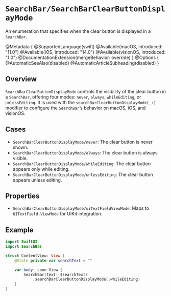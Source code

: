 # ``SearchBar/SearchBarClearButtonDisplayMode``

An enumeration that specifies when the clear button is displayed in a `SearchBar`.

@Metadata {
    @SupportedLanguage(swift)
    @Available(macOS, introduced: "11.0")
    @Available(iOS, introduced: "14.0")
    @Available(visionOS, introduced: "1.0")
    @DocumentationExtension(mergeBehavior: override)
}
@Options {
    @AutomaticSeeAlso(disabled)
    @AutomaticArticleSubheading(disabled)
}

## Overview

`SearchBarClearButtonDisplayMode` controls the visibility of the clear button in a `SearchBar`, offering four modes: `never`, `always`, `whileEditing`, or `unlessEditing`. It is used with the `searchBarClearButtonDisplayMode(_:)` modifier to configure the `SearchBar`’s behavior on macOS, iOS, and visionOS.

## Cases

- ``SearchBarClearButtonDisplayMode/never``: The clear button is never shown.
- ``SearchBarClearButtonDisplayMode/always``: The clear button is always visible.
- ``SearchBarClearButtonDisplayMode/whileEditing``: The clear button appears only while editing.
- ``SearchBarClearButtonDisplayMode/unlessEditing``: The clear button appears unless editing.

## Properties

- ``SearchBarClearButtonDisplayMode/uiTextFieldViewMode``: Maps to `UITextField.ViewMode` for UIKit integration.

## Example

```swift
import SwiftUI
import SearchBar

struct ContentView: View {
    @State private var searchText = ""

    var body: some View {
        SearchBar(text: $searchText)
            .searchBarClearButtonDisplayMode(.whileEditing)
    }
}
```
